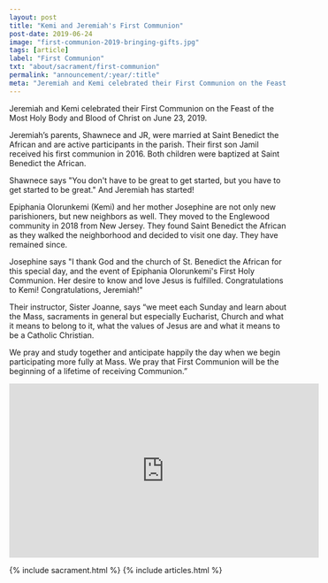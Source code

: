 ```yaml
---
layout: post
title: "Kemi and Jeremiah's First Communion"
post-date: 2019-06-24
image: "first-communion-2019-bringing-gifts.jpg"
tags: [article]
label: "First Communion"
txt: "about/sacrament/first-communion"
permalink: "announcement/:year/:title"
meta: "Jeremiah and Kemi celebrated their First Communion on the Feast of the Most Holy Body and Blood of Christ on June 23, 2019."
---
```

Jeremiah and Kemi celebrated their First Communion on the Feast of the Most Holy Body and Blood of Christ on June 23, 2019.
<!--more-->

Jeremiah’s parents, Shawnece and JR, were married at Saint Benedict the African and are active participants in the parish. Their first son Jamil received his first communion in 2016. Both children were baptized at Saint Benedict the African.

Shawnece says "You don't have to be great to get started, but you have to get started to be great."  And Jeremiah has started!

Epiphania Olorunkemi (Kemi) and her mother Josephine are not only new parishioners, but new neighbors as well. They moved to the Englewood community in 2018 from New Jersey. They found Saint Benedict the African as they walked the neighborhood and decided to visit one day. They have remained since. 

Josephine says "I thank God and the church of St. Benedict the African for this special day, and the event of Epiphania Olorunkemi's First Holy Communion. Her desire to know and love Jesus is fulfilled. Congratulations to Kemi! Congratulations, Jeremiah!"

Their instructor, Sister Joanne, says “we meet each Sunday and learn about the Mass, sacraments in general but especially Eucharist, Church and what it means to belong to it, what the values of Jesus are and what it means to be a Catholic Christian.

We pray and study together and anticipate happily the day when we begin participating more fully at Mass. We pray that First Communion will be the beginning of a lifetime of receiving Communion.”

<div class="embed-responsive embed-responsive-4by3">
    <iframe width="560" height="315" src="https://www.youtube.com/embed/jNfoa4uBRXs" frameborder="0" allow="accelerometer; autoplay; encrypted-media; gyroscope; picture-in-picture" allowfullscreen></iframe>
</div>

{% include sacrament.html %}
{% include articles.html %}